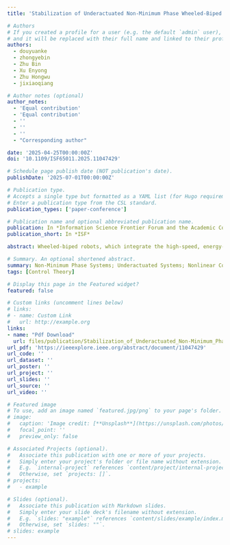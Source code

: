 ```yaml
---
title: 'Stabilization of Underactuated Non-Minimum Phase Wheeled-Biped Robots: An IDA-PBC Approach'

# Authors
# If you created a profile for a user (e.g. the default `admin` user), write the username (folder name) here
# and it will be replaced with their full name and linked to their profile.
authors:
  - douyuanke
  - zhongyebin
  - Zhu Bin
  - Xu Enyong
  - Zhu Hongwu
  - jixiaoqiang

# Author notes (optional)
author_notes:
  - 'Equal contribution'
  - 'Equal contribution'
  - ''
  - ''
  - ''
  - "Corresponding author"

date: '2025-04-25T00:00:00Z'
doi: '10.1109/ISF65011.2025.11047429'

# Schedule page publish date (NOT publication's date).
publishDate: '2025-07-01T00:00:00Z'

# Publication type.
# Accepts a single type but formatted as a YAML list (for Hugo requirements).
# Enter a publication type from the CSL standard.
publication_types: ['paper-conference']

# Publication name and optional abbreviated publication name.
publication: In *Information Science Frontier Forum and the Academic Conference on Information Security and Intelligent Control*
publication_short: In *ISF*

abstract: Wheeled-biped robots, which integrate the high-speed, energy-efficient mobility of wheeled robots with the terrain adaptability of legged robots, have been widely applied in diverse scenarios. However, its underactuated and non-minimumphase characteristics pose significant challenges for stabilization control. While the IDA-PBC method has been widely adopted for stabilizing underactuated systems, its direct application to NMP systems exhibits inherent performance limitations due to unstable internal dynamics. To address this fundamental constraint, this work proposes a transformation of the NMP stabilization problem into an equivalent minimum-phase framework via the Equivalent Output Approach. By reconstructing the system output while preserving equilibrium properties, we enable the synthesis of an IDA-PBC controller that achieves asymptotic stabilization for the wheeled-biped robot. Numerical simulations validate the effectiveness of the proposed method.

# Summary. An optional shortened abstract.
summary: Non-Minimum Phase Systems; Underactuated Systems; Nonlinear Control; Passivity-based Stabilization
tags: [Control Theory]

# Display this page in the Featured widget?
featured: false

# Custom links (uncomment lines below)
# links:
# - name: Custom Link
#   url: http://example.org
links:
- name: "Pdf Download"
  url: files/publication/Stabilization_of_Underactuated_Non-Minimum_Phase_Wheeled-Biped_Robots_An_IDA-PBC_Approach.pdf
url_pdf: 'https://ieeexplore.ieee.org/abstract/document/11047429'
url_code: ''
url_dataset: ''
url_poster: ''
url_project: ''
url_slides: ''
url_source: ''
url_video: ''

# Featured image
# To use, add an image named `featured.jpg/png` to your page's folder.
# image:
#   caption: 'Image credit: [**Unsplash**](https://unsplash.com/photos/pLCdAaMFLTE)'
#   focal_point: ''
#   preview_only: false

# Associated Projects (optional).
#   Associate this publication with one or more of your projects.
#   Simply enter your project's folder or file name without extension.
#   E.g. `internal-project` references `content/project/internal-project/index.md`.
#   Otherwise, set `projects: []`.
# projects:
#   - example

# Slides (optional).
#   Associate this publication with Markdown slides.
#   Simply enter your slide deck's filename without extension.
#   E.g. `slides: "example"` references `content/slides/example/index.md`.
#   Otherwise, set `slides: ""`.
# slides: example
---
```


<!-- {{% callout note %}}
Click the _Cite_ button above to demo the feature to enable visitors to import publication metadata into their reference management software.
{{% /callout %}}

{{% callout note %}}
Create your slides in Markdown - click the _Slides_ button to check out the example.
{{% /callout %}}

Add the publication's **full text** or **supplementary notes** here. You can use rich formatting such as including [code, math, and images](https://docs.hugoblox.com/content/writing-markdown-latex/). -->
